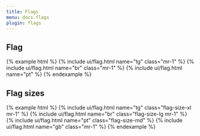 ```yaml
---
title: Flags
menu: docs.flags
plugin: flags
---
```


## Flag

{% example html %}
{% include ui/flag.html name="tg" class="mr-1" %}
{% include ui/flag.html name="br" class="mr-1" %}
{% include ui/flag.html name="pt" %}
{% endexample %}

## Flag sizes

{% example html %}
{% include ui/flag.html name="tg" class="flag-size-xl mr-1" %}
{% include ui/flag.html name="br" class="flag-size-lg mr-1" %}
{% include ui/flag.html name="pt" class="flag-size-md" %}
{% include ui/flag.html name="gb" class="mr-1" %}
{% endexample %}
